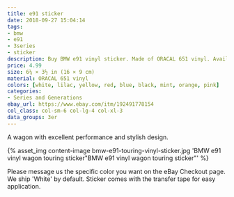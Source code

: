 ```yaml
---
title: e91 sticker
date: 2018-09-27 15:04:14
tags:
- bmw
- e91
- 3series
- sticker
description: Buy BMW e91 vinyl sticker. Made of ORACAL 651 vinyl. Available in different colors.
price: 4.99
size: 6¼ × 3½ in (16 × 9 cm)
material: ORACAL 651 vinyl
colors: [white, lilac, yellow, red, blue, black, mint, orange, pink]
categories:
- Series and Generations
ebay_url: https://www.ebay.com/itm/192491778154
col_class: col-sm-6 col-lg-4 col-xl-3
data_groups: 3er
---
```


A wagon with excellent performance and stylish design.

<!-- more -->
{% asset_img content-image bmw-e91-touring-vinyl-sticker.jpg 'BMW e91 vinyl wagon touring sticker"BMW e91 vinyl wagon touring sticker"' %}

Please message us the specific color you want on the eBay Checkout page. We ship 'White' by default. Sticker comes with the transfer tape for easy application.
